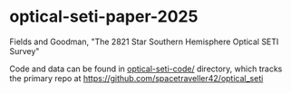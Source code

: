 # optical-seti-paper-2025
 Fields and Goodman, "The 2821 Star Southern Hemisphere Optical SETI Survey"

Code and data can be found in [optical-seti-code/](optical-seti-code/) directory, which tracks the primary repo at https://github.com/spacetraveller42/optical_seti 